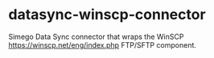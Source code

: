 # datasync-winscp-connector
Simego Data Sync connector that wraps the WinSCP https://winscp.net/eng/index.php FTP/SFTP component.
